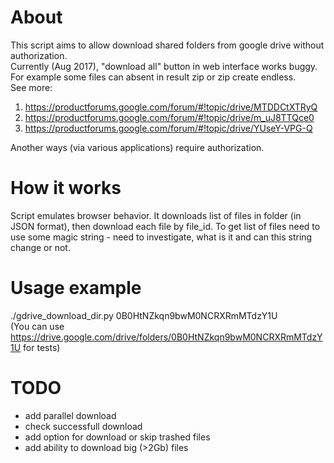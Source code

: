 # About
This script aims to allow download shared folders from google drive without authorization.  
Currently (Aug 2017), "download all" button in web interface works buggy.  
For example some files can absent in result zip or zip create endless.  
See more:
1. https://productforums.google.com/forum/#!topic/drive/MTDDCtXTRyQ
1. https://productforums.google.com/forum/#!topic/drive/m_uJ8TTQce0
1. https://productforums.google.com/forum/#!topic/drive/YUseY-VPG-Q

Another ways (via various applications) require authorization.

# How it works
Script emulates browser behavior. It downloads list of files in folder (in JSON format), then download each file by file_id.
To get list of files need to use some magic string - need to investigate, what is it and can this string change or not.

# Usage example
./gdrive_download_dir.py 0B0HtNZkqn9bwM0NCRXRmMTdzY1U  
(You can use https://drive.google.com/drive/folders/0B0HtNZkqn9bwM0NCRXRmMTdzY1U for tests)

# TODO
*   add parallel download
*   check successfull download
*   add option for download or skip trashed files
*   add ability to download big (>2Gb) files

